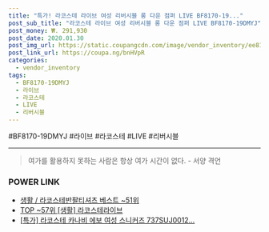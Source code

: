 ```yaml
--- 
title: "특가! 라코스테 라이브 여성 리버시블 롱 다운 점퍼 LIVE BF8170-19..." 
post_sub_title: "라코스테 라이브 여성 리버시블 롱 다운 점퍼 LIVE BF8170-19DMYJ" 
post_money: ₩. 291,930 
post_date: 2020.01.30 
post_img_url: https://static.coupangcdn.com/image/vendor_inventory/ee81/81265cae6d2111d30b51622f8ec718f4e29f599859c8b16b68b07752fde6.jpg 
post_link_url: https://coupa.ng/bnHVpR 
categories: 
  - vendor_inventory 
tags: 
  - BF8170-19DMYJ 
  - 라이브 
  - 라코스테 
  - LIVE 
  - 리버시블 
--- 
```

  #BF8170-19DMYJ #라이브 #라코스테 #LIVE #리버시블 
<hr> 

> 여가를 활용하지 못하는 사람은 항상 여가 시간이 없다. - 서양 격언 


### POWER LINK

* <a href="https://blog.naver.com/santokki14/221790833882" target="_blank">생활 / 라코스테반팔티셔츠 베스트 ~51위</a>
* <a href="https://blog.naver.com/an0733/221784491992" target="_blank"> TOP ~57위 [생활] 라코스테라이브</a>
* <a href="https://blog.naver.com/an0733/221790596165" target="_blank">[특가] 라코스테 카나비 에보 여성 스니커즈 737SUJ0012...</a>
